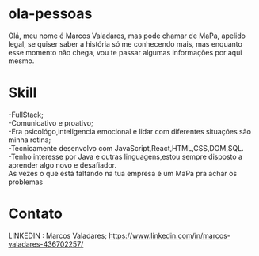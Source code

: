 # ola-pessoas

Olá, meu nome é Marcos Valadares, mas pode chamar de MaPa, apelido legal, se quiser saber a história só me conhecendo mais, mas enquanto esse momento não chega, vou te passar algumas informações por aqui mesmo.

# Skill

-FullStack;<br>
-Comunicativo e proativo;<br>
-Era psicológo,inteligencia emocional e lidar com diferentes situações são minha rotina;<br>
-Tecnicamente desenvolvo com JavaScript,React,HTML,CSS,DOM,SQL.<br>
-Tenho interesse por Java e outras linguagens,estou sempre disposto a aprender algo novo e desafiador.<br>
As vezes o que está faltando na tua empresa é um MaPa pra achar os problemas<br>

# Contato

LINKEDIN : Marcos Valadares;
https://www.linkedin.com/in/marcos-valadares-436702257/

